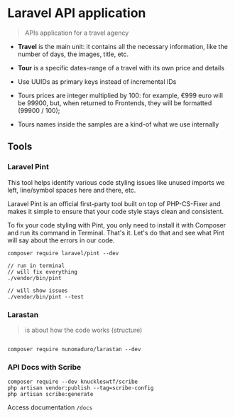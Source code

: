 # Laravel API application

> APIs application for a travel agency

- **Travel** is the main unit: it contains all the necessary information, like the number of days, the images, title, etc.
- **Tour** is a specific dates-range of a travel with its own price and details

- Use UUIDs as primary keys instead of incremental IDs
- Tours prices are integer multiplied by 100: for example, €999 euro will be 99900, but, when returned to Frontends, they will be formatted (99900 / 100);
- Tours names inside the samples are a kind-of what we use internally


## Tools

### Laravel Pint

This tool helps identify various code styling issues like unused imports we left, line/symbol spaces here and there, etc.

Laravel Pint is an official first-party tool built on top of PHP-CS-Fixer and makes it simple to ensure that your code style stays clean and consistent.

To fix your code styling with Pint, you only need to install it with Composer and run its command in Terminal. That's it. Let's do that and see what Pint will say about the errors in our code.

```shell
composer require laravel/pint --dev

// run in terminal
// will fix everything
./vendor/bin/pint

// will show issues
./vendor/bin/pint --test

```

### Larastan

>  is about how the code works (structure)

```shell

composer require nunomaduro/larastan --dev

```
### API Docs with Scribe

```shell
composer require --dev knuckleswtf/scribe
php artisan vendor:publish --tag=scribe-config
php artisan scribe:generate
```

Access documentation `/docs`